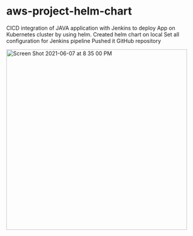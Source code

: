 # aws-project-helm-chart
CICD integration of JAVA application with Jenkins to deploy App on Kubernetes cluster by using helm.
Created helm chart on local Set all configuration for Jenkins pipeline Pushed it GitHub repository

<img width="476" alt="Screen Shot 2021-06-07 at 8 35 00 PM" src="https://user-images.githubusercontent.com/63836841/121104335-d6277580-c7cf-11eb-9d2f-0cb6f9627f86.png">
